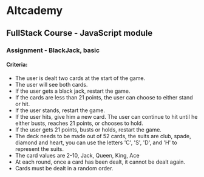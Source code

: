 # Altcademy

## FullStack Course - JavaScript module

### Assignment - BlackJack, basic

#### Criteria:

- The user is dealt two cards at the start of the game.
- The user will see both cards.
- If the user gets a black jack, restart the game.
- If the cards are less than 21 points, the user can choose to either stand or hit.
- If the user stands, restart the game.
- If the user hits, give him a new card. The user can continue to hit until he either busts, reaches 21 points, or chooses to hold.
- If the user gets 21 points, busts or holds, restart the game.
- The deck needs to be made out of 52 cards, the suits are club, spade, diamond and heart, you can use the letters 'C', 'S', 'D', and 'H' to represent the suits.
- The card values are 2-10, Jack, Queen, King, Ace
- At each round, once a card has been dealt, it cannot be dealt again.
- Cards must be dealt in a random order.

